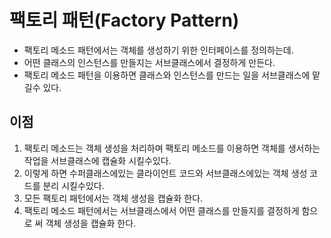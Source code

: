 # 팩토리 패턴(Factory Pattern)

- 팩토리 메소드 패턴에서는 객체를 생성하기 위한 인터페이스를 정의하는데.
- 어떤 클래스의 인스턴스를 만들지는 서브클래스에서 결정하게 만든다.
- 팩토리 메소드 패턴을 이용하면 클래스와 인스턴스를 만드는 일을 서브클래스에 맡길수 있다.

## 이점

1. 팩토리 메소드는 객체 생성을 처리하며 팩토리 메소드를 이용하면 객체를 생서하는 작업을 서브클래스에 캡슐화 시킬수있다.
2. 이렇게 하면 수퍼클래스에있는 클라이언트 코드와 서브클래스에있는 객체 생성 코드를 분리 시킬수있다.
3. 모든 팩토리 패턴에서는 객체 생성을 캡슐화 한다.
4. 팩토리 메소드 패턴에서는 서브클래스에서 어떤 클래스를 만들지를 결정하게 함으로 써 객체 생성을 캡슐화 한다.
